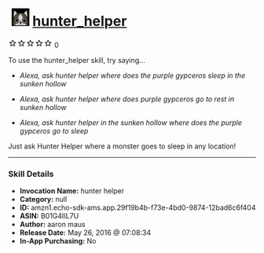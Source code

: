 # &nbsp;<img src="skill_icon" alt="hunter_helper icon" width="36"> [hunter_helper](http://alexa.amazon.com/#skills/amzn1.echo-sdk-ams.app.29f19b4b-f73e-4bd0-9874-12bad6c6f404)
![0 stars](../../images/ic_star_border_black_18dp_1x.png)![0 stars](../../images/ic_star_border_black_18dp_1x.png)![0 stars](../../images/ic_star_border_black_18dp_1x.png)![0 stars](../../images/ic_star_border_black_18dp_1x.png)![0 stars](../../images/ic_star_border_black_18dp_1x.png) 0

To use the hunter_helper skill, try saying...

* *Alexa, ask hunter helper where does the purple gypceros sleep in the sunken hollow*

* *Alexa, ask hunter helper where does purple gypceros go to rest in sunken hollow*

* *Alexa, ask hunter helper in the sunken hollow where does the purple gypceros go to sleep*

Just ask Hunter Helper where a monster goes to sleep in any location!

***

### Skill Details

* **Invocation Name:** hunter helper
* **Category:** null
* **ID:** amzn1.echo-sdk-ams.app.29f19b4b-f73e-4bd0-9874-12bad6c6f404
* **ASIN:** B01G4IIL7U
* **Author:** aaron maus
* **Release Date:** May 26, 2016 @ 07:08:34
* **In-App Purchasing:** No
